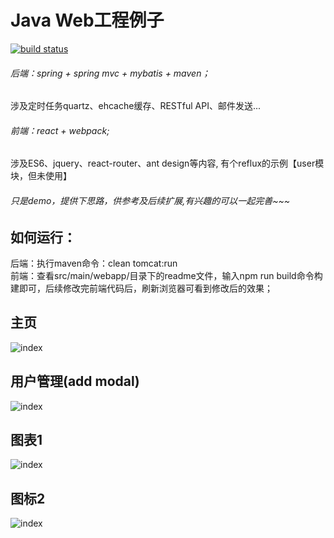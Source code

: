 # Java Web工程例子
[![build status](https://travis-ci.org/peterchenhdu/webbf.svg?branch=master)](https://travis-ci.org/peterchenhdu/webbf)

###### 后端：spring + spring mvc + mybatis + maven；
涉及定时任务quartz、ehcache缓存、RESTful API、邮件发送...
###### 前端：react + webpack;
涉及ES6、jquery、react-router、ant design等内容, 有个reflux的示例【user模块，但未使用】</br>

###### 只是demo，提供下思路，供参考及后续扩展,有兴趣的可以一起完善~~~

## 如何运行：
后端：执行maven命令：clean tomcat:run</br>
前端：查看src/main/webapp/目录下的readme文件，输入npm run build命令构建即可，后续修改完前端代码后，刷新浏览器可看到修改后的效果；</br>


## 主页
![index][index-image]
## 用户管理(add modal)
![index][adduser-image]
## 图表1
![index][chart1-image]
## 图标2
![index][chart2-image]

[index-image]: https://github.com/peterchenhdu/webbf/blob/trunk/doc/pic-index.jpg
[adduser-image]: https://github.com/peterchenhdu/webbf/blob/trunk/doc/pic-adduser.jpg
[chart1-image]: https://github.com/peterchenhdu/webbf/blob/trunk/doc/pic-chart.jpg
[chart2-image]: https://github.com/peterchenhdu/webbf/blob/trunk/doc/pic-chart2.jpg
